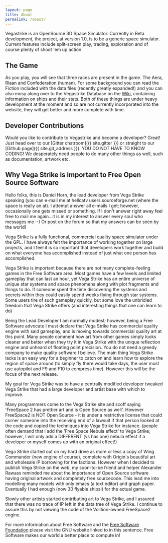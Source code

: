 ```yaml
---
layout: page
title: About
permalink: /about/
---
```


Vegastrike is an OpenSource 3D Space Simulator.
Currently in Beta development, the project, at version 1.0, is to
be a generic space simulator.
Current features include split-screen play, trading, exploration and of course plenty of shoot 'em up action

## The Game

As you play, you will see that three races are present in the game. The Aera,
Rlaan and Confederation (human). For some background you can read the
Fiction included with the data files (recently greatly expanded!) and
you can also mosy along over to the Vegastrike Database on the [Wiki](https://wiki.vega-strike.org), containing information on ships and their stats.
Both of these things are under heavy development at the moment and so are not currently incorporated into the website, they will get better and more complete with time.

## Developer Contributions

Would you like to contribute to Vegastrike and become a developer? Great!
Just head over to our [Gitter chatroom]({{ site.gitter }}) or straight to our [Github page]({{ site.git_address }}).
YOU DO NOT HAVE TO KNOW CODING! We desperately need people to do many other things as well, such as documentation, artwork etc.

## Why Vega Strike is important to Free Open Source Software

Hello folks, this is Daniel Horn, the lead developer from Vega Strike speaking (you can e-mail me at hellcatv users.sourceforge.net  (where the space is really an at).  I attempt answer all e-mails I get; however, occasionally one gets missed or something.  If I don't answer right away feel free to mail me again...it is in my interest to answer every soul who messages me :-) Or post on the forum so that my answers can be seen by the world!

Vega Strike is a fully functional, commercial quality space simulator under the GPL. 
I have always felt the importance of working together on large projects, and I feel it is so important that developers work together and build on what everyone has accomplished instead of just what one person has accomplished.

Vega Strike is important because there are not many complete-feeling games in the Free Software area.  Most games have a few levels and limited gameplay that can last an hour, yet Vega Strike has an entire universe of unique star systems and space phenomena along with plot fragments and things to do.  If someone spent the time discovering the systems and secrets within they could easily spend weeks flying through star systems.  Some users tire of such gameplay quickly, but some love the unbridled freedom that Vega Strike offers (and interesting things that one can learn to do)

Being the Lead Developer I am normally modest; however, being a Free Software advocate I must declare that Vega Strike has commercial quality engine with said gameplay, and is moving towards commercial quality art at this point.  Many people comment how art from other games simply looks cleaner and better when they try it in Vega Strike with the unique reflection engine and unheard of floating point precision. You do not need a greedy company to make quality software I believe.  The main thing Vega Strike lacks is an easy way for a beginner to catch on and learn how to explore the region of space around (to simply fly there would take days, the user must use autopilot and F9 and F10 to compress time). However this will be the focus of the next release.

My goal for Vega Strike was to have a centrally modified developer tweaked Vega Strike that had a large developer and artist base with which to improve.

Many programmers come to the Vega Strike site and scoff saying 'FreeSpace 2 has prettier art and is Open Source as well'.   However FreeSpace2 is NOT Open Source - it is under a restrictive license that could corner someone into the receiving end of a lawsuit if that person looked at the code and copied the techniques into Vega Strike for instance. (people often demand that I add the 'Free Space Nebula effect' to Vega Strike; however, I will only add a DIFFERENT (vs has one) nebula effect if a developer or myself comes up with an original effect!)

Vega Strike started out on my hard drive as more or less a copy of Wing Commander (new engine of course), complete with Origin's beautiful art and wholesale IP borrowing for the factions.  However when I decided to publish Vega Strike on the web, my soon-to-be friend and helper Alexander Rawass reminded me about the importance of Open Source software having original artwork and completely free sourcecode.  This lead me into modelling many models with only emacs (a text editor) and graph paper.  Eventually I had enough (now 30 flyable ships!) for the actual game.

Slowly other artists started contributing art to Vega Strike, and I assured that there was no trace of IP left in the data tree of Vega Strike.  I continue to assure this by not viewing the code of the Volition-owned FreeSpace2 engine.

For more information about Free Software and the [Free Software Foundation](http://www.gnu.org/fsf/) please visit the GNU website linked to in this sentence. Free Software makes our world a better place to compute in!
